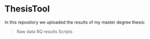 # ThesisTool

In this repository we uploaded the results of my master degree thesis:
> Raw data
> RQ results
> Scripts
